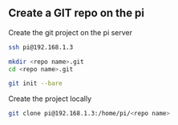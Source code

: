  ## Create a GIT repo on the pi

 Create the git project on the pi server
 ``` bash
 ssh pi@192.168.1.3

 mkdir <repo name>.git
 cd <repo name>.git

 git init --bare
 ```

 Create the project locally
 ``` bash
 git clone pi@192.168.1.3:/home/pi/<repo name>
 ```
